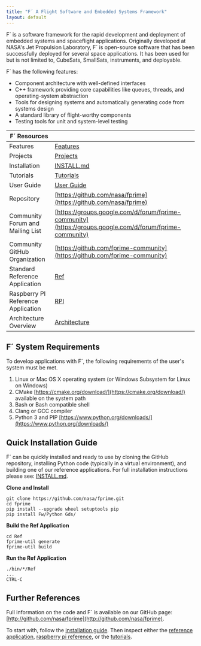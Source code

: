 ```yaml
---
title: "F´ A Flight Software and Embedded Systems Framework"
layout: default
---
```


F´ is a software framework for the rapid development and deployment of embedded systems and spaceflight applications.
Originally developed at NASA's Jet Propulsion Laboratory, F´ is open-source software that has been successfully deployed
for several space applications. It has been used for but is not limited to, CubeSats, SmallSats, instruments, and
deployable.

F´ has the following features:

- Component architecture with well-defined interfaces
- C++ framework providing core capabilities like queues, threads, and operating-system abstraction
- Tools for designing systems and automatically generating code from systems design
- A standard library of flight-worthy components
- Testing tools for unit and system-level testing

| F´ Resources                       |                                                                                                          |
| ---------------------------------- | -------------------------------------------------------------------------------------------------------- |
| Features                           | [Features](./features.md)                                                                                |
| Projects                           | [Projects](./projects.md)                                                                                |
| Installation                       | [INSTALL.md](./INSTALL.md)                                                                               |
| Tutorials                          | [Tutorials](./Tutorials/README.md)                                                                       |
| User Guide                         | [User Guide](./UsersGuide/guide.md)                                                                      |
| Repository                         | [https://github.com/nasa/fprime](https://github.com/nasa/fprime)                                         |
| Community Forum and Mailing List   | [https://groups.google.com/d/forum/fprime-community](https://groups.google.com/d/forum/fprime-community) |
| Community GitHub Organization      | [https://github.com/fprime-community](https://github.com/fprime-community)                               |
| Standard Reference Application     | [Ref](https://github.com/nasa/fprime/blob/master/Ref/README.md)                                          |
| Raspberry PI Reference Application | [RPI](https://github.com/nasa/fprime/blob/master/RPI/README.md)                                          |
| Architecture Overview              | [Architecture](./Architecture/FPrimeArchitectureShort.pdf)                                               |

## F´ System Requirements

To develop applications with F´, the following requirements of the user's system must be met.

1. Linux or Mac OS X operating system (or Windows Subsystem for Linux on Windows)
2. CMake [https://cmake.org/download/](https://cmake.org/download/) available on the system path
3. Bash or Bash compatible shell
4. Clang or GCC compiler
5. Python 3 and PIP [https://www.python.org/downloads/](https://www.python.org/downloads/)

## Quick Installation Guide

F´ can be quickly installed and ready to use by cloning the GitHub repository, installing Python code (typically in a
virtual environment), and building one of our reference applications. For full installation instructions please see:
[INSTALL.md](./INSTALL.md).

**Clone and Install**

```
git clone https://github.com/nasa/fprime.git
cd fprime
pip install --upgrade wheel setuptools pip
pip install Fw/Python Gds/
```

**Build the Ref Application**

```
cd Ref
fprime-util generate
fprime-util build
```

**Run the Ref Application**

```
./bin/*/Ref
...
CTRL-C
```

## Further References

Full information on the code and F´ is available on our GitHub page:
[http://github.com/nasa/fprime](http://github.com/nasa/fprime).

To start with, follow the [installation guide](./INSTALL.md). Then inspect
either the [reference application](https://github.com/nasa/fprime/blob/master/Ref/README.md),
[raspberry pi reference](https://github.com/nasa/fprime/blob/master/RPI/README.md), or the
[tutorials](Tutorials/README.md).
